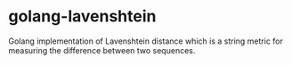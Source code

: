 # golang-lavenshtein
Golang implementation of Lavenshtein distance which is a string metric for measuring the difference between two sequences.
